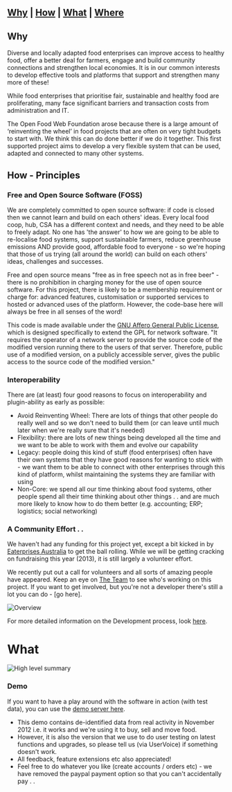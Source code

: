 ## [Why](#Why)  |  [How](#How)  |  [What](#What)  |  [Where](#Where)  

## Why <a id="Why"/>

Diverse and locally adapted food enterprises can improve access to healthy food, offer a better deal for farmers, engage and build community connections and strengthen local economies. It is in our common interests to develop effective tools and platforms that support and strengthen many more of these!

While food enterprises that prioritise fair, sustainable and healthy food are proliferating, many face significant barriers and transaction costs from administration and IT.

The Open Food Web Foundation arose because there is a large amount of ‘reinventing the wheel’ in food projects that are often on very tight budgets to start with. We think this can do done better if we do it together. This first supported project aims to develop a very flexible system that can be used, adapted and connected to many other systems.

## How - Principles <a id="How"/>

### Free and Open Source Software (FOSS) <a id="FOSS"/>

We are completely committed to open source software: if code is closed then we cannot learn and build on each others' ideas. Every local food coop, hub, CSA has a different context and needs, and they need to be able to freely adapt. No one has 'the answer' to how we are going to be able to re-localise food systems, support sustainable farmers, reduce greenhouse emissions AND provide good, affordable food to everyone - so we're hoping that those of us trying (all around the world) can build on each others' ideas, challenges and successes.

Free and open source means "free as in free speech not as in free beer" - there is no prohibition in charging money for the use of open source software. For this project, there is likely to be a membership requirement or charge for: advanced features, customisation or supported services to hosted or advanced uses of the platform. However, the code-base here will always be free in all senses of the word!

This code is made available under the [GNU Affero General Public License](http://www.gnu.org/licenses/agpl-3.0.html), which is designed specifically to extend the GPL for network software. "It requires the operator of a network server to provide the source code of the modified version running there to the users of that server. Therefore, public use of a modified version, on a publicly accessible server, gives the public access to the source code of the modified version."

### Interoperability <a id="Interop">

There are (at least) four good reasons to focus on interoperability and plugin-ability as early as possible:
*  Avoid Reinventing Wheel: There are lots of things that other people do really well and so we don't need to build them (or can leave until much later when we're really sure that it's needed)
*  Flexibility: there are lots of new things being developed all the time and we want to be able to work with them and evolve our capability
*  Legacy: people doing this kind of stuff (food enterprises) often have their own systems that they have good reasons for wanting to stick with - we want them to be able to connect with other enterprises through this kind of platform, whilst maintaining the systems they are familiar with using
*  Non-Core: we spend all our time thinking about food systems, other people spend all their time thinking about other things . . and are much more likely to know how to do them better (e.g. accounting; ERP; logistics; social networking)

### A Community Effort . . <a id="Volunteers"/>

We haven't had any funding for this project yet, except a bit kicked in by [Eaterprises Australia](http://www.eaterprises.com.au) to get the ball rolling. While we will be getting cracking on fundraising this year (2013), it is still largely a volunteer effort.

We recently put out a call for volunteers and all sorts of amazing people have appeared. Keep an eye on [The Team](www.openfoodweb.org/platform) to see who's working on this project. If you want to get involved, but you're not a developer there's still a lot you can do - [go here].
 
![Overview](http://openfoodweb.org/foundation/wp-content/uploads/2012/12/OFWF-Platform-Call-for-Volunteers-1024x723.jpg)

For more detailed information on the Development process, look [here](#Development).

# What <a id="What"/>

![High level summary](http://openfoodweb.org/foundation/wp-content/uploads/2012/12/OFW-Platform-pic.png)

### Demo <a id="Demo"/>

If you want to have a play around with the software in action (with test data), you can use the [demo server here](http://ec2-54-241-104-172.us-west-1.compute.amazonaws.com/). 
*  This demo contains de-identified data from real activity in November 2012 i.e. it works and we're using it to buy, sell and move food. 
*  However, it is also the version that we use to do user testing on latest functions and upgrades, so please tell us (via UserVoice) if something doesn't work.
*  All feedback, feature extensions etc also appreciated!
*  Feel free to do whatever you like (create accounts / orders etc) - we have removed the paypal payment option so that you can't accidentally pay . .
 